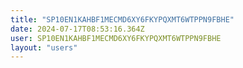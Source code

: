 ```yaml
---
title: "SP10EN1KAHBF1MECMD6XY6FKYPQXMT6WTPPN9FBHE"
date: 2024-07-17T08:53:16.364Z
user: SP10EN1KAHBF1MECMD6XY6FKYPQXMT6WTPPN9FBHE
layout: "users"
---
```

    